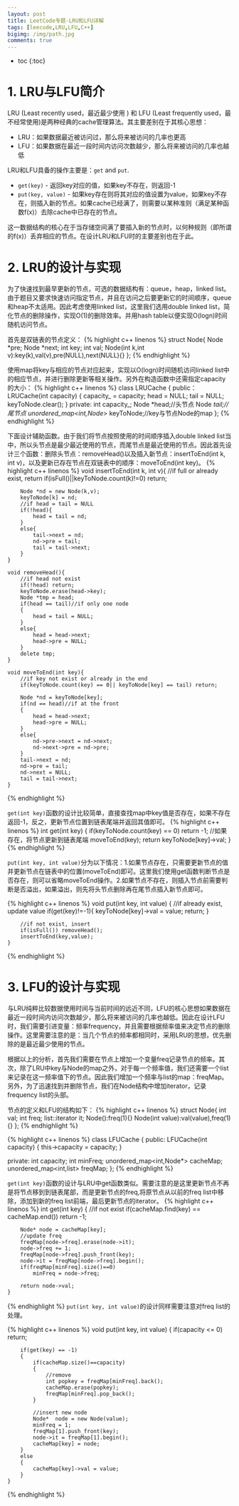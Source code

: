 ```yaml
---
layout: post
title: LeetCode专题-LRU和LFU详解
tags: [leecode,LRU,LFU,C++]
bigimg: /img/path.jpg
comments: true
---
```


* toc
{:toc}

# 1. LRU与LFU简介
LRU (Least recently used，最近最少使用 ) 和 LFU (Least frequently used，最不经常使用)是两种经典的cache管理算法。其主要差别在于其核心思想：

+ LRU：如果数据最近被访问过，那么将来被访问的几率也更高
+ LFU：如果数据在最近一段时间内访问次数越少，那么将来被访问的几率也越低

LRU和LFU具备的操作主要是：`get` and `put`.

+ `get(key)` - 返回key对应的值，如果key不存在，则返回-1
+ `put(key, value)` - 如果key存在则将其对应的值设置为value，如果key不存在，则插入新的节点。如果cache已经满了，则需要以某种准则（满足某种函数f(x)）去除cache中已存在的节点。

这一数据结构的核心在于当存储空间满了要插入新的节点时，以何种规则（即所谓的f(x)）丢弃相应的节点。在设计LRU和LFU时的主要差别也在于此。

# 2. LRU的设计与实现

为了快速找到最早更新的节点，可选的数据结构有：queue，heap，linked list。由于题目又要求快速访问指定节点，并且在访问之后要更新它的时间顺序，queue和heap不太适用。因此考虑使用linked list，这里我们选用double linked list，简化节点的删除操作，实现O(1)的删除效率。并用hash table以便实现O(logn)时间随机访问节点。

首先是双链表的节点定义：
{% highlight c++ linenos %} 
struct Node{
        Node *pre;
        Node *next;
        int key;
        int val;
        Node(int k,int v):key(k),val(v),pre(NULL),next(NULL){}
    };
{% endhighlight %}

使用map将key与相应的节点对应起来，实现以O(logn)时间随机访问linked list中的相应节点，并进行删除更新等相关操作。另外在构造函数中还需指定capacity的大小：
{% highlight c++ linenos %} 
class LRUCache {
public：
LRUCache(int capacity) {
        capacity_ = capacity;
        head = NULL;
        tail = NULL;
        keyToNode.clear();
    }
private:
    int capacity_; 
    Node *head;//头节点
    Node *tail;//尾节点
    unordered_map<int,Node*> keyToNode;//key与节点Node的map
};
{% endhighlight %}

下面设计辅助函数。由于我们将节点按照使用的时间顺序插入double linked list当中，所以头节点是最少最近使用的节点，而尾节点是最近使用的节点。因此首先设计三个函数：删除头节点：removeHead()以及插入新节点：insertToEnd(int k, int v)，以及更新已存在节点在双链表中的顺序：moveToEnd(int key)。
{% highlight c++ linenos %} 
    void insertToEnd(int k, int v){
        //if full or already exist, return
        if(isFull()||keyToNode.count(k)!=0) return;
        
        Node *nd = new Node(k,v);
        keyToNode[k] = nd;
        //if head = tail = NULL
        if(!head){
            head = tail = nd;
        }
        else{
            tail->next = nd;
            nd->pre = tail;
            tail = tail->next;
        }
    }
    
    void removeHead(){
        //if head not exist
        if(!head) return;
        keyToNode.erase(head->key);
        Node *tmp = head;
        if(head == tail)//if only one node
        {
            head = tail = NULL;
        }
        else{
            head = head->next;
            head->pre = NULL;
        }
        delete tmp;
    }
    
    void moveToEnd(int key){
        //if key not exist or already in the end
        if(keyToNode.count(key) == 0|| keyToNode[key] == tail) return;
        
        Node *nd = keyToNode[key];
        if(nd == head)//if at the front
        {
            head = head->next;
            head->pre = NULL;
        }
        else{
            nd->pre->next = nd->next;
            nd->next->pre = nd->pre;
        }
        tail->next = nd;
        nd->pre = tail;
        nd->next = NULL;
        tail = tail->next;
    }
{% endhighlight %}

`get(int key)`函数的设计比较简单，直接查找map中key值是否存在，如果不存在返回-1，反之，更新节点位置到链表尾端并返回其值即可。
{% highlight c++ linenos %} 
    int get(int key) {
        if(keyToNode.count(key) == 0) return -1;
        //如果存在，将节点更新到链表尾端
        moveToEnd(key);
        return keyToNode[key]->val;
    }
{% endhighlight %}

 `put(int key, int value)`分为以下情况：1.如果节点存在，只需要更新节点的值并更新节点在链表中的位置(moveToEnd)即可。这里我们使用get函数判断节点是否存在，则可以省略moveToEnd操作。2.如果节点不存在，则插入节点前需要判断是否溢出，如果溢出，则先将头节点删除再在尾节点插入新节点即可。

{% highlight c++ linenos %} 
    void put(int key, int value) {
        //if already exist, update value
        if(get(key)!=-1){
            keyToNode[key]->val = value;
            return;
        }
        
        //if not exist, insert
        if(isFull()) removeHead();
        insertToEnd(key,value);
    }
{% endhighlight %}

# 3. LFU的设计与实现

与LRU纯粹比较数据使用时间与当前时间的远近不同，LFU的核心思想如果数据在最近一段时间内访问次数越少，那么将来被访问的几率也越低。因此在设计LFU时，我们需要引进变量：频率frequency，并且需要根据频率值来决定节点的删除操作。这里需要注意的是：当几个节点的频率都相同时，采用LRU的思想，优先删除的是最近最少使用的节点。

根据以上的分析，首先我们需要在节点上增加一个变量freq记录节点的频率。其次，除了LRU中key与Node的map之外，对于每一个频率值，我们还需要一个list 来记录在这一频率值下的节点。因此我们增加一个频率与list的map：freqMap。另外，为了迅速找到并删除节点，我们在Node结构中增加iterator，记录frequency list的头部。

节点的定义和LFU的结构如下：
{% highlight c++ linenos %} 
struct Node{
        int val;
        int freq;
        list<int>::iterator it;
        Node():freq(1){}
        Node(int value):val(value),freq(1){}
    };
{% endhighlight %}

{% highlight c++ linenos %} 
class LFUCache {
public:
    LFUCache(int capacity) {
        this->capacity = capacity;
    }

private:
    int capacity;
    int minFreq;
    unordered_map<int,Node*> cacheMap;
    unordered_map<int,list<int>> freqMap;
};
{% endhighlight %}

`get(int key)`函数的设计与LRU中get函数类似。需要注意的是这里更新节点不再是将节点移到到链表尾部，而是更新节点的freq,将原节点从以前的freq list中移除，添加到新的freq list前端，最后更新节点的iterator。
{% highlight c++ linenos %} 
    int get(int key) {
        //if not exist
        if(cacheMap.find(key) == cacheMap.end()) return -1;
        
        Node* node = cacheMap[key];
        //update freq
        freqMap[node->freq].erase(node->it);
        node->freq += 1;
        freqMap[node->freq].push_front(key);
        node->it = freqMap[node->freq].begin();
        if(freqMap[minFreq].size()==0)
            minFreq = node->freq;
        
        return node->val;
    }
{% endhighlight %}
 `put(int key, int value)`的设计同样需要注意对freq list的处理。

{% highlight c++ linenos %} 
    void put(int key, int value) {
        if(capacity <= 0) return;
        
        if(get(key) == -1)
        {
            if(cacheMap.size()==capacity)
            {
                //remove
                int popkey = freqMap[minFreq].back();
                cacheMap.erase(popkey);
                freqMap[minFreq].pop_back();
            }
            
            //insert new node
            Node*  node = new Node(value);
            minFreq = 1;
            freqMap[1].push_front(key);
            node->it = freqMap[1].begin();
            cacheMap[key] = node;
        }
        else
        {
            cacheMap[key]->val = value;
        }
    }
{% endhighlight %}
